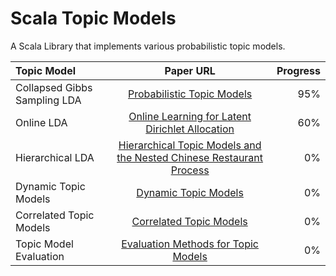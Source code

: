 Scala Topic Models
============

A Scala Library that implements various probabilistic topic models.

| Topic Model  | Paper URL  | Progress |
| :------------ |:---------------:| -----:|
| Collapsed Gibbs Sampling LDA      | [Probabilistic Topic Models](http://psiexp.ss.uci.edu/research/papers/SteyversGriffithsLSABookFormatted.pdf) | 95% |
| Online LDA      | [Online Learning for Latent Dirichlet Allocation](https://www.google.ca/url?sa=t&rct=j&q=&esrc=s&source=web&cd=1&cad=rja&uact=8&ved=0CCMQFjAA&url=https%3A%2F%2Fwww.cs.princeton.edu%2F~blei%2Fpapers%2FHoffmanBleiBach2010b.pdf&ei=2MrJU8zRJIOqyASAroDwDQ&usg=AFQjCNHLmU8Gk_P4usBj2QcGcaolw87w4w&sig2=lLl5Xzskw8A86S7lJsgqyA&bvm=bv.71198958,d.aWw)        |   60% |
| Hierarchical LDA | [Hierarchical Topic Models and the Nested Chinese Restaurant Process](http://machinelearning.wustl.edu/mlpapers/paper_files/NIPS2003_AA03.pdf)        |    0% |
| Dynamic Topic Models |       [Dynamic Topic Models](https://www.google.ca/url?sa=t&rct=j&q=&esrc=s&source=web&cd=1&cad=rja&uact=8&ved=0CCEQFjAA&url=http%3A%2F%2Fwww.cs.cmu.edu%2F~lafferty%2Fpub%2Fdtm.pdf&ei=psvJU4mQL5GiyASy6oHQAw&usg=AFQjCNGicS7Nr_Q76R5uSUczaUP2DaAd1A&sig2=d3nt4NaTG6E1qSUMRlI8iw&bvm=bv.71198958,d.aWw)     |   0%     |
| Correlated Topic Models |    [Correlated Topic Models](https://www.google.ca/url?sa=t&rct=j&q=&esrc=s&source=web&cd=1&cad=rja&uact=8&ved=0CCEQFjAA&url=http%3A%2F%2Fwww.cs.cmu.edu%2F~lafferty%2Fpub%2Fctm.pdf&ei=28vJU5CeM4ScyASEp4KoBg&usg=AFQjCNGTR5VIu8rT23HbIJw75Ppw2C2Ypw&sig2=fQOvDVSRTfMDhZkdzBDnpw&bvm=bv.71198958,d.aWw)     |     0%   | 
| Topic Model Evaluation  | [Evaluation Methods for Topic Models](https://www.google.ca/url?sa=t&rct=j&q=&esrc=s&source=web&cd=1&cad=rja&uact=8&ved=0CCEQFjAA&url=https%3A%2F%2Fwww.era.lib.ed.ac.uk%2Fbitstream%2F1842%2F4587%2F1%2FMurrayI_Evaluation%2520Methods%2520for.pdf&ei=eczJU7KcC4a2yAShvoGQAw&usg=AFQjCNHN1G42Uf9Q-42EsaYZ9QnrYuumRg&sig2=IVxn1n0mQQLUWx-b-ZSqoA&bvm=bv.71198958,d.aWw)  | 0% |
